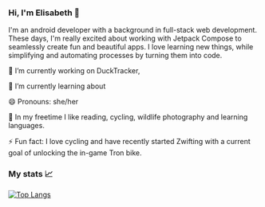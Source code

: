 ### Hi, I'm Elisabeth 👋

I'm an android developer with a background in full-stack web development. These days, I'm really excited about working with Jetpack Compose to seamlessly create fun and beautiful apps. I love learning new things, while simplifying and automating processes by turning them into code. 


🔭 I’m currently working on DuckTracker, 

🌱 I’m currently learning about 

😄 Pronouns: she/her

🌺 In my freetime I like reading, cycling, wildlife photography and learning languages.

⚡ Fun fact: I love cycling and have recently started Zwifting with a current goal of unlocking the in-game Tron bike. 


### My stats 📈 


[![Top Langs](https://github-readme-stats.vercel.app/api/top-langs/?username=elisawaa&layout=compact)](https://github.com/anuraghazra/github-readme-stats)

